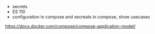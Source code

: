 

- secrets
- ES 110
- configuration in compose and secreats in compose, show usecases


https://docs.docker.com/compose/compose-application-model/
<!-- https://docs.docker.com/compose/use-secrets/ -->